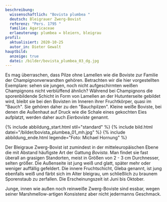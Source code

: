 ```yaml
---
beschreibung:
  wissenschaftlich: "Bovista plumbea "
  deutsch: Bleigrauer Zwerg-Bovist
  referenz: "Pers. 1795 "
  familie: Agaricaceae
  erlaeuterung: plumbea = bleiern, bleigrau
profil:
  aktualisiert: 2020-10-25
  autor_in: Dieter Gewalt
hauptbild:
  anzeige: true
  datei: /bilder/bovista_plumbea_03_dg.jpg
---
```

Es mag überraschen, dass Pilze ohne Lamellen wie die Boviste zur Familie der Champignonverwandten gehören. Betrachten wir die hier vorgestellten Exemplare: sehen sie jungen, noch nicht aufgeschirmten weißen Champignons nicht verblüffend ähnlich?  Während bei Champignons die sporenbildende Schicht in Form von Lamellen an der Hutunterseite gebildet wird, bleibt sie bei den Bovisten im Inneren ihrer Fruchtkörper, quasi im "Bauch". Sie gehören daher zu den "Bauchpilzen". Kleine weiße Boviste, bei denen die Außenhaut auf Druck wie die Schale eines gekochten Eies aufplatzt, werden daher auch *Eierboviste* genannt.

{% include abbildung_start.html stil="standard" %}
{% include bild.html datei="/bilder/bovista_plumbea_01_mh.jpg" %}
{% include abbildung_ende.html legende="Foto: Michael Hornung" %}

Der Bleigraue Zwerg-Bovist ist zumindest in der mitteleuropäischen Ebene die mit Abstand häufigste Art der Gattung *Bovista*. Man findet sie fast überall an grasigen Standorten, meist in Größen von 2 - 3 cm Durchnesser, selten größer. Die Außenseite ist jung weiß und glatt, später mehr oder weniger auffällig gefeldert. Die innere Fruchtschicht, Gleba genannt, ist jung ebenfalls weiß und färbt sich im Alter bleigrau, um schließlich zu braunem Sporenstaub zu zerfallen. Die Erscheinungszeit ist Juni bis Oktober.

Junge, innen wie außen noch reinweiße Zwerg-Boviste sind essbar, wegen seiner Marshmellow-artigen Konsistenz aber nicht jedermanns Geschmack.